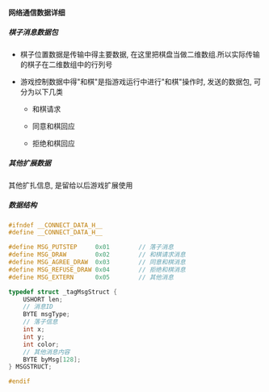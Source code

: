 #### 网络通信数据详细
##### 棋子消息数据包

- 棋子位置数据是传输中得主要数据, 在这里把棋盘当做二维数组.所以实际传输的棋子在二维数组中的行列号

- 游戏控制数据中得"和棋"是指游戏运行中进行"和棋"操作时, 发送的数据包, 可分为以下几类
    - 和棋请求

    - 同意和棋回应
    
    - 拒绝和棋回应

##### 其他扩展数据
其他扩扎信息, 是留给以后游戏扩展使用

##### 数据结构

```cpp
#ifndef __CONNECT_DATA_H__
#define __CONNECT_DATA_H__

#define MSG_PUTSTEP     0x01        // 落子消息
#define MSG_DRAW        0x02        // 和棋请求消息
#define MSG_AGREE_DRAW  0x03        // 同意和棋消息
#define MSG_REFUSE_DRAW 0x04        // 拒绝和棋消息
#define MSG_EXTERN      0x05        // 其他消息

typedef struct _tagMsgStruct {
    USHORT len;
    // 消息ID
    BYTE msgType;
    // 落子信息
    int x;
    int y;
    int color;
    // 其他消息内容
    BYTE byMsg[128];
} MSGSTRUCT;

#endif
```
